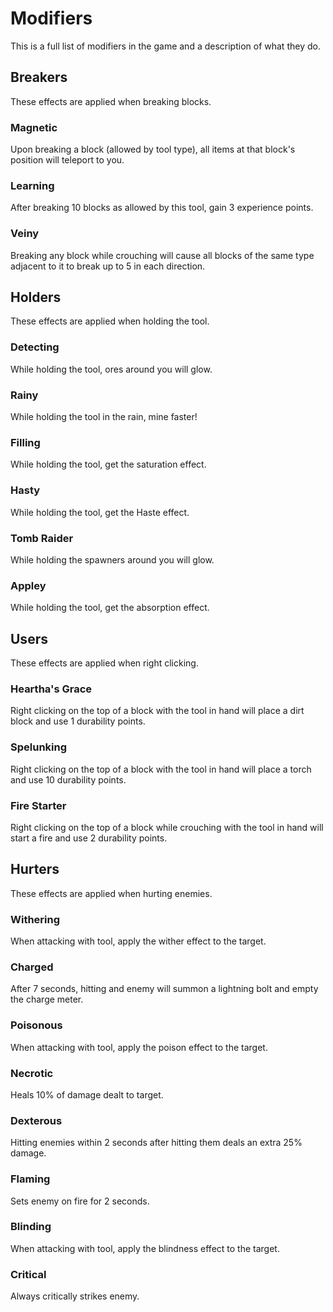 # Modifiers
This is a full list of modifiers in the game and a description of what they do.
## Breakers
These effects are applied when breaking blocks.
### Magnetic
Upon breaking a block (allowed by tool type), all items at that block's position will teleport to you.
### Learning
After breaking 10 blocks as allowed by this tool, gain 3 experience points.
### Veiny
Breaking any block while crouching will cause all blocks of the same type adjacent to it to break up to 5 in each direction.
## Holders
These effects are applied when holding the tool.
### Detecting
While holding the tool, ores around you will glow.
### Rainy
While holding the tool in the rain, mine faster!
### Filling
While holding the tool, get the saturation effect.
### Hasty
While holding the tool, get the Haste effect.
### Tomb Raider
While holding the spawners around you will glow.
### Appley
While holding the tool, get the absorption effect.
## Users
These effects are applied when right clicking.
### Heartha's Grace
Right clicking on the top of a block with the tool in hand will place a dirt block and use 1 durability points.
### Spelunking
Right clicking on the top of a block with the tool in hand will place a torch and use 10 durability points.
### Fire Starter
Right clicking on the top of a block while crouching with the tool in hand will start a fire and use 2 durability points.
## Hurters
These effects are applied when hurting enemies.
### Withering
When attacking with tool, apply the wither effect to the target.
### Charged
After 7 seconds, hitting and enemy will summon a lightning bolt and empty the charge meter.
### Poisonous
When attacking with tool, apply the poison effect to the target.
### Necrotic
Heals 10% of damage dealt to target.
### Dexterous
Hitting enemies within 2 seconds after hitting them deals an extra 25% damage.
### Flaming
Sets enemy on fire for 2 seconds.
### Blinding
When attacking with tool, apply the blindness effect to the target.
### Critical
Always critically strikes enemy.
